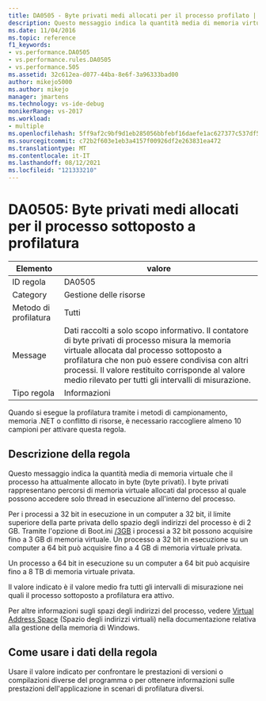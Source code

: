 ```yaml
---
title: DA0505 - Byte privati medi allocati per il processo profilato | Microsoft Docs
description: Questo messaggio indica la quantità media di memoria virtuale che il processo ha attualmente allocato in byte (byte privati).
ms.date: 11/04/2016
ms.topic: reference
f1_keywords:
- vs.performance.DA0505
- vs.performance.rules.DA0505
- vs.performance.505
ms.assetid: 32c612ea-d077-44ba-8e6f-3a96333bad00
author: mikejo5000
ms.author: mikejo
manager: jmartens
ms.technology: vs-ide-debug
monikerRange: vs-2017
ms.workload:
- multiple
ms.openlocfilehash: 5ff9af2c9bf9d1eb285056bbfebf16daefe1ac627377c537df502ab74812473c
ms.sourcegitcommit: c72b2f603e1eb3a4157f00926df2e263831ea472
ms.translationtype: MT
ms.contentlocale: it-IT
ms.lasthandoff: 08/12/2021
ms.locfileid: "121333210"
---
```

# <a name="da0505-average-private-bytes-allocated-for-the-process-being-profiled"></a>DA0505: Byte privati medi allocati per il processo sottoposto a profilatura

|Elemento|valore|
|-|-|
|ID regola|DA0505|
|Category|Gestione delle risorse|
|Metodo di profilatura|Tutti|
|Message|Dati raccolti a solo scopo informativo. Il contatore di byte privati di processo misura la memoria virtuale allocata dal processo sottoposto a profilatura che non può essere condivisa con altri processi. Il valore restituito corrisponde al valore medio rilevato per tutti gli intervalli di misurazione.|
|Tipo regola|Informazioni|

 Quando si esegue la profilatura tramite i metodi di campionamento, memoria .NET o conflitto di risorse, è necessario raccogliere almeno 10 campioni per attivare questa regola.

## <a name="rule-description"></a>Descrizione della regola
 Questo messaggio indica la quantità media di memoria virtuale che il processo ha attualmente allocato in byte (byte privati). I byte privati rappresentano percorsi di memoria virtuale allocati dal processo al quale possono accedere solo thread in esecuzione all'interno del processo.

 Per i processi a 32 bit in esecuzione in un computer a 32 bit, il limite superiore della parte privata dello spazio degli indirizzi del processo è di 2 GB. Tramite l'opzione di Boot.ini [/3GB](https://support.microsoft.com/help/833721/available-switch-options-for-the-windows-xp-and-the-windows-server-200) i processi a 32 bit possono acquisire fino a 3 GB di memoria virtuale. Un processo a 32 bit in esecuzione su un computer a 64 bit può acquisire fino a 4 GB di memoria virtuale privata.

 Un processo a 64 bit in esecuzione su un computer a 64 bit può acquisire fino a 8 TB di memoria virtuale privata.

 Il valore indicato è il valore medio fra tutti gli intervalli di misurazione nei quali il processo sottoposto a profilatura era attivo.

 Per altre informazioni sugli spazi degli indirizzi del processo, vedere [Virtual Address Space](/windows/win32/memory/virtual-address-space) (Spazio degli indirizzi virtuali) nella documentazione relativa alla gestione della memoria di Windows.

## <a name="how-to-use-rule-data"></a>Come usare i dati della regola
 Usare il valore indicato per confrontare le prestazioni di versioni o compilazioni diverse del programma o per ottenere informazioni sulle prestazioni dell'applicazione in scenari di profilatura diversi.
